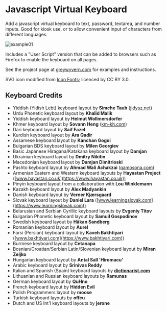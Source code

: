 # Javascript Virtual Keyboard

Add a javascript virtual keyboard to text, password, textarea, and number inputs. Good for kiosk use, or to allow convenient input of characters from different languages.

![example01](https://github.com/GreyWyvern/virtual-keyboard/assets/137631/9f877409-f29b-43d5-8605-a39210cee802)

Includes a "User Script" version that can be added to browsers such as Firefox to enable the keyboard on all pages.

See the project page at [greywyvern.com](https://greywyvern.com/code/javascript/keyboard/) for examples and instructions.

SVG icon modified from [Icon Fonts](https://www.onlinewebfonts.com/icon); licenced by CC BY 3.0.

## Keyboard Credits
- Yiddish (Yidish Lebt) keyboard layout by **Simche Taub** ([jidysz.net](https://jidysz.net))
- Urdu Phonetic keyboard layout by **Khalid Malik**
- Yiddish keyboard layout by **Helmut Wollmersdorfer**
- Khmer keyboard layout by **Sovann Heng** ([km-kh.com](https://km-kh.com))
- Dari keyboard layout by **Saif Fazel**
- Kurdish keyboard layout by **Ara Qadir**
- Assamese keyboard layout by **Kanchan Gogoi**
- Bulgarian BDS keyboard layout by **Milen Georgiev**
- Basic Japanese Hiragana/Katakana keyboard layout by **Damjan**
- Ukrainian keyboard layout by **Dmitry Nikitin**
- Macedonian keyboard layout by **Damjan Dimitrioski**
- Pashto keyboard layout by **Ahmad Wali Achakzai** ([qamosona.com](https://qamosona.com))
- Armenian Eastern and Western keyboard layouts by **Hayastan Project** ([www.hayastan.co.uk](https://www.hayastan.co.uk))
- Pinyin keyboard layout from a collaboration with **Lou Winklemann**
- Kazakh keyboard layout by **Alex Madyankin**
- Danish keyboard layout by **Verner Kjærsgaard**
- Slovak keyboard layout by **Daniel Lara** ([www.learningslovak.com](https://www.learningslovak.com))
- Belarusian and Serbian Cyrillic keyboard layouts by **Evgeniy Titov**
- Bulgarian Phonetic keyboard layout by **Samuil Gospodinov**
- Swedish keyboard layout by **Håkan Sandberg**
- Romanian keyboard layout by **Aurel**
- Farsi (Persian) keyboard layout by **Kaveh Bakhtiyari** ([www.bakhtiyari.com](https://www.bakhtiyari.com))
- Burmese keyboard layout by **Cetanapa**
- Bosnian/Croatian/Serbian Latin/Slovenian keyboard layout by **Miran Zeljko**
- Hungarian keyboard layout by **Antal Sall 'Hiromacu'**
- Arabic keyboard layout by **Srinivas Reddy**
- Italian and Spanish (Spain) keyboard layouts by **[dictionarist.com](https://dictionarist.com)**
- Lithuanian and Russian keyboard layouts by **Ramunas**
- German keyboard layout by **QuHno**
- French keyboard layout by **Hidden Evil**
- Polish Programmers layout by **moose**
- Turkish keyboard layouts by **offcu**
- Dutch and US Int'l keyboard layouts by **jerone**
